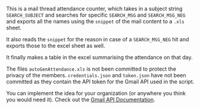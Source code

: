This is a mail thread attendance counter, which takes in a subject string `SEARCH_SUBJECT` and searches for specific `SEARCH_MSG` and `SEARCH_MSG_NEG` and exports all the names using the `snippet` of the mail content to a `.xls` sheet.

It also reads the `snippet` for the reason in case of a `SEARCH_MSG_NEG` hit and exports those to the excel sheet as well.

It finally makes a table in the excel summarising the attendance on that day. 

The files `autoGenAttendance.xls` is not been committed to protect the privacy of the members. `credentials.json` and `token.json` have not been committed as they contain the API token for the Gmail API used in the script.

You can implement the idea for your organization (or anywhere you think you would need it). Check out the [Gmail API Documentation](https://developers.google.com/gmail/api).